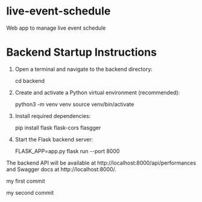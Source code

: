 # live-event-schedule
Web app to manage live event schedule

# Backend Startup Instructions

1. Open a terminal and navigate to the backend directory:
   
   cd backend

2. Create and activate a Python virtual environment (recommended):
   
   python3 -m venv venv
   source venv/bin/activate

3. Install required dependencies:
   
   pip install flask flask-cors flasgger

4. Start the Flask backend server:
   
   FLASK_APP=app.py flask run --port 8000

The backend API will be available at http://localhost:8000/api/performances and Swagger docs at http://localhost:8000/.

my first commit

my second commit